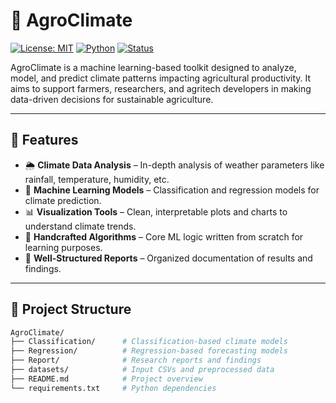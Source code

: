 # 🌾 AgroClimate

[![License: MIT](https://img.shields.io/badge/License-MIT-green.svg)](LICENSE)
[![Python](https://img.shields.io/badge/Python-3.8%2B-blue.svg)](#)
[![Status](https://img.shields.io/badge/status-active-brightgreen)](#)

AgroClimate is a machine learning-based toolkit designed to analyze, model, and predict climate patterns impacting agricultural productivity. It aims to support farmers, researchers, and agritech developers in making data-driven decisions for sustainable agriculture.

---

## 📌 Features

- 🌦️ **Climate Data Analysis** – In-depth analysis of weather parameters like rainfall, temperature, humidity, etc.
- 🤖 **Machine Learning Models** – Classification and regression models for climate prediction.
- 📊 **Visualization Tools** – Clean, interpretable plots and charts to understand climate trends.
- 🧠 **Handcrafted Algorithms** – Core ML logic written from scratch for learning purposes.
- 📁 **Well-Structured Reports** – Organized documentation of results and findings.

---

## 📂 Project Structure

```bash
AgroClimate/
├── Classification/      # Classification-based climate models
├── Regression/          # Regression-based forecasting models
├── Report/              # Research reports and findings
├── datasets/            # Input CSVs and preprocessed data
├── README.md            # Project overview
└── requirements.txt     # Python dependencies

